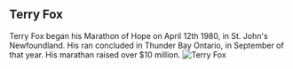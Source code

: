 ## Terry Fox
Terry Fox began his Marathon of Hope on April 12th 1980, in St. John's Newfoundland. 
His ran concluded in Thunder Bay Ontario, in September of that year. 
His marathan raised over $10 million. 
![Terry Fox](https://www.google.com/url?sa=i&url=https%3A%2F%2Fwww.thecanadianencyclopedia.ca%2Fen%2Farticle%2Fterry-fox&psig=AOvVaw2SJCXTbJAvMAdVisOTzaQT&ust=1588780590699000&source=images&cd=vfe&ved=0CAIQjRxqFwoTCLjRqoiLnekCFQAAAAAdAAAAABAH)
